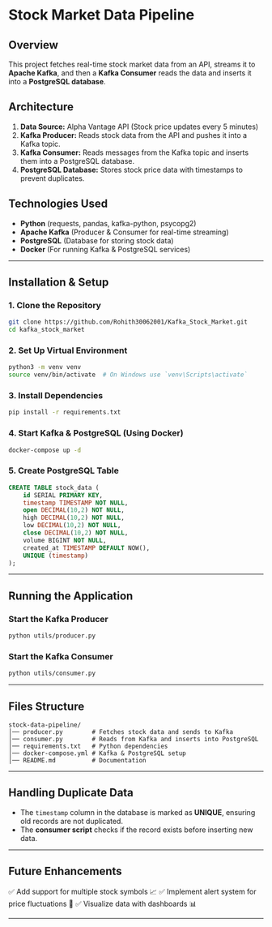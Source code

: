 # Stock Market Data Pipeline

## Overview
This project fetches real-time stock market data from an API, streams it to **Apache Kafka**, and then a **Kafka Consumer** reads the data and inserts it into a **PostgreSQL database**.

## Architecture
1. **Data Source:** Alpha Vantage API (Stock price updates every 5 minutes)
2. **Kafka Producer:** Reads stock data from the API and pushes it into a Kafka topic.
3. **Kafka Consumer:** Reads messages from the Kafka topic and inserts them into a PostgreSQL database.
4. **PostgreSQL Database:** Stores stock price data with timestamps to prevent duplicates.

## Technologies Used
- **Python** (requests, pandas, kafka-python, psycopg2)
- **Apache Kafka** (Producer & Consumer for real-time streaming)
- **PostgreSQL** (Database for storing stock data)
- **Docker** (For running Kafka & PostgreSQL services)

---

## Installation & Setup
### 1. Clone the Repository
```sh
git clone https://github.com/Rohith30062001/Kafka_Stock_Market.git
cd kafka_stock_market
```

### 2. Set Up Virtual Environment
```sh
python3 -m venv venv
source venv/bin/activate  # On Windows use `venv\Scripts\activate`
```

### 3. Install Dependencies
```sh
pip install -r requirements.txt
```

### 4. Start Kafka & PostgreSQL (Using Docker)
```sh
docker-compose up -d
```

### 5. Create PostgreSQL Table
```sql
CREATE TABLE stock_data (
    id SERIAL PRIMARY KEY,
    timestamp TIMESTAMP NOT NULL,
    open DECIMAL(10,2) NOT NULL,
    high DECIMAL(10,2) NOT NULL,
    low DECIMAL(10,2) NOT NULL,
    close DECIMAL(10,2) NOT NULL,
    volume BIGINT NOT NULL,
    created_at TIMESTAMP DEFAULT NOW(),
    UNIQUE (timestamp)
);
```

---

## Running the Application
### Start the Kafka Producer
```sh
python utils/producer.py
```
### Start the Kafka Consumer
```sh
python utils/consumer.py
```

---

## Files Structure
```
stock-data-pipeline/
│── producer.py        # Fetches stock data and sends to Kafka
│── consumer.py        # Reads from Kafka and inserts into PostgreSQL
│── requirements.txt   # Python dependencies
│── docker-compose.yml # Kafka & PostgreSQL setup
│── README.md          # Documentation
```

---

## Handling Duplicate Data
- The `timestamp` column in the database is marked as **UNIQUE**, ensuring old records are not duplicated.
- The **consumer script** checks if the record exists before inserting new data.

---

## Future Enhancements
✅ Add support for multiple stock symbols 📈
✅ Implement alert system for price fluctuations 🔔
✅ Visualize data with dashboards 📊

---
